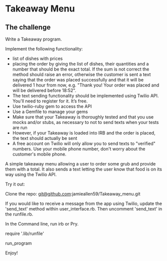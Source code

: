 Takeaway Menu
========================

## The challenge

Write a Takeaway program.

Implement the following functionality:
- list of dishes with prices
- placing the order by giving the list of dishes, their quantities and a number that should be the exact total. If the sum is not correct the method should raise an error, otherwise the customer is sent a text saying that the order was placed successfully and that it will be delivered 1 hour from now, e.g. "Thank you! Your order was placed and will be delivered before 18:52".
- The text sending functionality should be implemented using Twilio API. You'll need to register for it. It’s free.
- Use twilio-ruby gem to access the API
- Use a Gemfile to manage your gems
- Make sure that your Takeaway is thoroughly tested and that you use mocks and/or stubs, as necessary to not to send texts when your tests are run
- However, if your Takeaway is loaded into IRB and the order is placed, the text should actually be sent
- A free account on Twilio will only allow you to send texts to "verified" numbers. Use your mobile phone number, don't worry about the customer's mobile phone.

A simple takeaway menu allowing a user to order some grub and provide them with a total. It also sends a text letting the user know that food is on its way using the Twilio API.

Try it out:

Clone the repo: git@github.com:jamieallen59/Takeaway_menu.git

If you would like to receive a message from the app using Twilio, update the 'send_text' method within user_interface.rb. Then uncomment 'send_text' in the runfile.rb.

In the Command line, run irb or Pry.

require '.lib/runfile'

run_program

Enjoy!